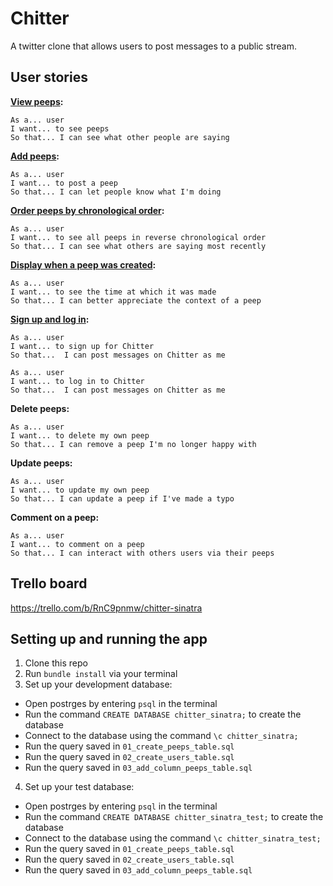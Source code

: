 # Chitter

A twitter clone that allows users to post messages to a public stream.

## User stories

**[View peeps](https://trello.com/c/Vtxx99y1):**
```
As a... user
I want... to see peeps
So that... I can see what other people are saying
```

**[Add peeps](https://trello.com/c/ZAXgeRjL):**
```
As a... user
I want... to post a peep
So that... I can let people know what I'm doing
```

**[Order peeps by chronological order](https://trello.com/c/c2JzuC9k):**
```
As a... user
I want... to see all peeps in reverse chronological order
So that... I can see what others are saying most recently
```

**[Display when a peep was created](https://trello.com/c/V1jMAkdk):**
```
As a... user
I want... to see the time at which it was made
So that... I can better appreciate the context of a peep
```

**[Sign up and log in](https://trello.com/c/Y9vDL34A):**
```
As a... user
I want... to sign up for Chitter
So that...  I can post messages on Chitter as me
```

```
As a... user
I want... to log in to Chitter
So that...  I can post messages on Chitter as me
```

**Delete peeps:**
```
As a... user
I want... to delete my own peep
So that... I can remove a peep I'm no longer happy with
```

**Update peeps:**
```
As a... user
I want... to update my own peep
So that... I can update a peep if I've made a typo
```

**Comment on a peep:**
```
As a... user
I want... to comment on a peep
So that... I can interact with others users via their peeps
```

## Trello board
https://trello.com/b/RnC9pnmw/chitter-sinatra

## Setting up and running the app

1. Clone this repo
2. Run `bundle install` via your terminal
3. Set up your development database:
 - Open postrges by entering `psql` in the terminal
 - Run the command `CREATE DATABASE chitter_sinatra;` to create the database
 - Connect to the database using the command `\c chitter_sinatra;`
 - Run the query saved in `01_create_peeps_table.sql`
 - Run the query saved in `02_create_users_table.sql`
 - Run the query saved in `03_add_column_peeps_table.sql`
4. Set up your test database:
 - Open postrges by entering `psql` in the terminal
 - Run the command `CREATE DATABASE chitter_sinatra_test;` to create the database
 - Connect to the database using the command `\c chitter_sinatra_test;`
 - Run the query saved in `01_create_peeps_table.sql`
 - Run the query saved in `02_create_users_table.sql`
 - Run the query saved in `03_add_column_peeps_table.sql`
